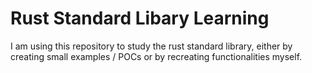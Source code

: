 # Rust Standard Libary Learning

I am using this repository to study the rust standard library, either by creating small examples / POCs or by recreating functionalities myself.